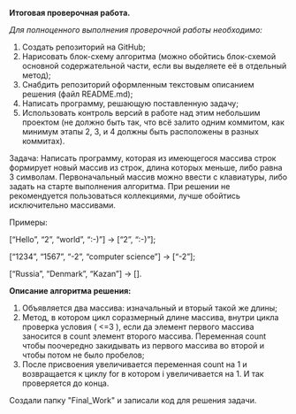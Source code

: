 **Итоговая проверочная работа.**

*Для полноценного выполнения проверочной работы необходимо:*

1. Создать репозиторий на GitHub;
2. Нарисовать блок-схему алгоритма (можно обойтись блок-схемой основной содержательной части, если вы выделяете её в отдельный метод);
3. Снабдить репозиторий оформленным текстовым описанием решения (файл README.md);
4. Написать программу, решающую поставленную задачу;
5. Использовать контроль версий в работе над этим небольшим проектом (не должно быть так, что всё залито одним коммитом, как минимум этапы 2, 3, и 4 должны быть расположены в разных коммитах).

Задача: Написать программу, которая из имеющегося массива строк формирует новый массив из строк, длина которых меньше, либо равна 3 символам. Первоначальный массив можно ввести с клавиатуры, либо задать на старте выполнения алгоритма. При решении не рекомендуется пользоваться коллекциями, лучше обойтись исключительно массивами.

Примеры:

[“Hello”, “2”, “world”, “:-)”] → [“2”, “:-)”];

[“1234”, “1567”, “-2”, “computer science”] → [“-2”];

[“Russia”, “Denmark”, “Kazan”] → [].

**Описание алгоритма решения:**

1. Объявляется два массива: изначальный и вторый такой же длины;
2. Метод, в котором цикл соразмерный длине массива, внутри цикла проверка условия ( <=3 ), если да элемент первого массива заносится в count элемент второго массива. Переменная count чтобы поочередно закидывать из первого массива во второй и чтобы потом не было пробелов;
3. После присвоения увеличивается переменная count на 1 и возвращается к циклу for в котором i увеличивается на 1. И так проверяется до конца.

Создали папку "Final_Work" и записали код для решения задачи.